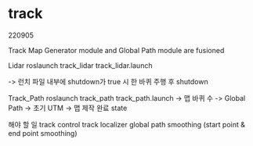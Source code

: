 # track
220905

Track Map Generator module and Global Path module are fusioned

Lidar
roslaunch track_lidar track_lidar.launch

-> 런치 파일 내부에 shutdown가 true 시 한 바퀴 주행 후 shutdown

Track_Path
roslaunch track_path track_path.launch
-> 맵 바퀴 수
-> Global Path
-> 초기 UTM
-> 맵 제작 완료 state

해야 할 일
track control
track localizer
global path smoothing (start point & end point smoothing)

